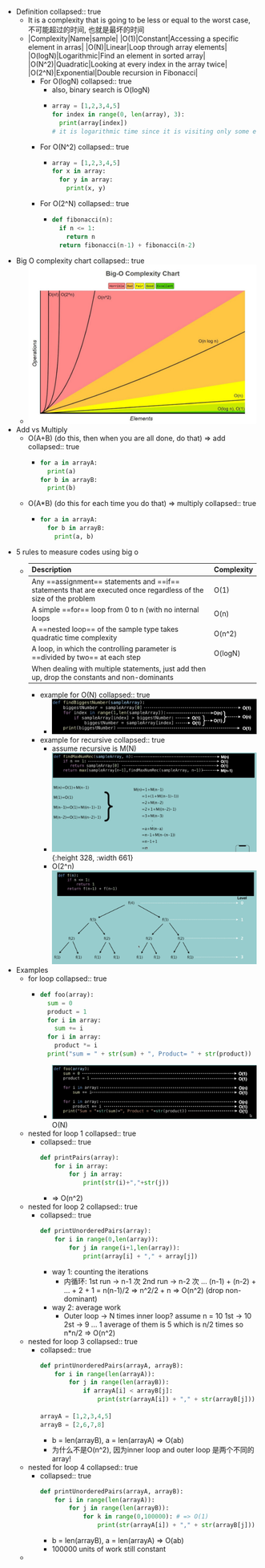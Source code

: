 - Definition
  collapsed:: true
	- It is a complexity that is going to be less or equal to the worst case, 不可能超过的时间, 也就是最坏的时间
	- |Complexity|Name|sample|
	  |O(1)|Constant|Accessing a specific element in arras|
	  |O(N)|Linear|Loop through array elements|
	  |O(logN)|Logarithmic|Find an element in sorted array|
	  |O(N^2)|Quadratic|Looking at every index in the array twice|
	  |O(2^N)|Exponential|Double recursion in Fibonacci|
		- For O(logN)
		  collapsed:: true
			- also, binary search is O(logN)
			- ```python
			  array = [1,2,3,4,5]
			  for index in range(0, len(array), 3):
			    print(array[index])
			  # it is logarithmic time since it is visiting only some elements
			  ```
		- For O(N^2)
		  collapsed:: true
			- ```python
			  array = [1,2,3,4,5]
			  for x in array:
			    for y in array:
			      print(x, y)
			  ```
		- For O(2^N)
		  collapsed:: true
			- ```python
			  def fibonacci(n):
			    if n <= 1:
			      return n
			    return fibonacci(n-1) + fibonacci(n-2)
			  ```
- Big O complexity chart
  collapsed:: true
	- ![image.png](../assets/image_1648007365340_0.png)
- Add vs Multiply
	- O(A+B) (do this, then when you are all done, do that) => add
	  collapsed:: true
		- ```python
		  for a in arrayA:
		    print(a)
		  for b in arrayB:
		    print(b)
		  ```
	- O(A*B) (do this for each time you do that) => multiply
	  collapsed:: true
		- ```python
		  for a in arrayA:
		    for b in arrayB:
		      print(a, b)
		  ```
- 5 rules to measure codes using big o
	- |Description|Complexity|
	  |--|--|
	  |Any ==assignment== statements and ==if== statements that are executed once regardless of the size of the problem|O(1)|
	  |A simple ==for== loop from 0 to n (with no internal loops|O(n)|
	  |A ==nested loop== of the sample type takes quadratic time complexity|O(n^2)|
	  |A loop, in which the controlling parameter is ==divided by two== at each step|O(logN)|
	  |When dealing with multiple statements, just add then up, drop the constants and non-dominants||
		- example for O(N)
		  collapsed:: true
			- ![CleanShot_035 How to measure the codes using Big O_.mp4_20220320.png](../assets/CleanShot_035_How_to_measure_the_codes_using_Big_O_.mp4_20220320_1647812972200_0.png)
		- example for recursive
		  collapsed:: true
			- assume recursive is M(N)
			- ![CleanShot_036 How to find time complexity for Recursive calls_.mp4_20220320.png](../assets/CleanShot_036_How_to_find_time_complexity_for_Recursive_calls_.mp4_20220320_1647814441946_0.png){:height 328, :width 661}
			- O(2^n)
			  ![CleanShot_037 How to measure Recursive Algorithms that make multiple calls_.mp4_20220320.png](../assets/CleanShot_037_How_to_measure_Recursive_Algorithms_that_make_multiple_calls_.mp4_20220320_1647814714753_0.png)
- Examples
	- for loop
	  collapsed:: true
		- ```python
		  def foo(array):
		    sum = 0
		    product = 1
		    for i in array:
		      sum += i
		    for i in array:
		      product *= i
		    print("sum = " + str(sum) + ", Product= " + str(product))
		  ```
			- ![CleanShot_040 Question 1 - Product and Sum.mp4_20220320.png](../assets/CleanShot_040_Question_1_-_Product_and_Sum.mp4_20220320_1647815156085_0.png)
			  O(N)
	- nested for loop 1
	  collapsed:: true
		- collapsed:: true
		  ```python
		  def printPairs(array):
		      for i in array:
		          for j in array:
		              print(str(i)+","+str(j))
		  ```
			- => O(n^2)
	- nested for loop 2
	  collapsed:: true
		- collapsed:: true
		  ```python
		  def printUnorderedPairs(array):
		      for i in range(0,len(array)):
		          for j in range(i+1,len(array)):
		              print(array[i] + "," + array[j])
		  ```
			- way 1: counting the iterations
				- 内循环:
				  1st run -> n-1 次
				  2nd run -> n-2 次
				  ...
				  (n-1) + (n-2) + ... + 2 + 1 = n(n-1)/2 
				  => n^2/2 + n
				  => O(n^2) (drop non-dominant)
			- way 2: average work
				- Outer loop -> N times
				  inner loop?
				  assume n = 10
				  1st -> 10
				  2st -> 9 
				  ...
				  1
				  average of them is 5 which is n/2 times
				  so n*n/2 => O(n^2)
	- nested for loop 3
	  collapsed:: true
		- collapsed:: true
		  ```python
		  def printUnorderedPairs(arrayA, arrayB):
		      for i in range(len(arrayA)):
		          for j in range(len(arrayB)):
		              if arrayA[i] < arrayB[j]:
		                  print(str(arrayA[i]) + "," + str(arrayB[j]))
		  
		  arrayA = [1,2,3,4,5]
		  arrayB = [2,6,7,8]
		  ```
			- b = len(arrayB), a = len(arrayA)
			  => O(ab)
			- 为什么不是O(n^2), 因为inner loop and outer loop 是两个不同的array!
	- nested for loop 4
	  collapsed:: true
		- collapsed:: true
		  ```python
		  def printUnorderedPairs(arrayA, arrayB):
		      for i in range(len(arrayA)):
		          for j in range(len(arrayB)):
		              for k in range(0,100000): # => O(1)
		                  print(str(arrayA[i]) + "," + str(arrayB[j]))
		  ```
			- b = len(arrayB), a = len(arrayA)
			  => O(ab)
			- 100000 units of work still constant
	-